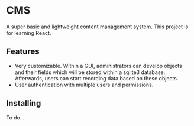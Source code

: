 # CMS

A super basic and lightweight content management system. This project is for learning React.

## Features

* Very customizable. Within a GUI, administrators can develop objects and their fields which will be stored within a sqlite3 database. Afterwards, users can start recording data based on these objects.
* User authentication with multiple users and permissions.

## Installing

To do...